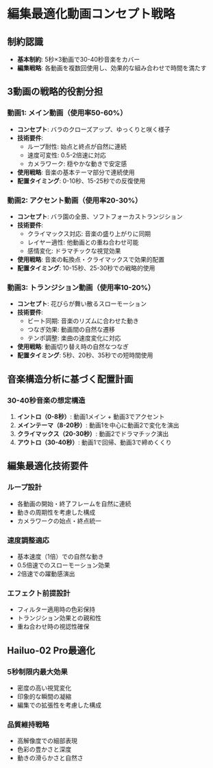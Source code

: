 # 編集最適化動画コンセプト戦略

## 制約認識
- **基本制約**: 5秒×3動画で30-40秒音楽をカバー
- **編集戦略**: 各動画を複数回使用し、効果的な組み合わせで時間を満たす

## 3動画の戦略的役割分担

### 動画1: メイン動画（使用率50-60%）
- **コンセプト**: バラのクローズアップ、ゆっくりと咲く様子
- **技術要件**: 
  - ループ耐性: 始点と終点が自然に連続
  - 速度可変性: 0.5-2倍速に対応
  - カメラワーク: 穏やかな動きで安定感
- **使用戦略**: 音楽の基本テーマ部分で連続使用
- **配置タイミング**: 0-10秒、15-25秒での反復使用

### 動画2: アクセント動画（使用率20-30%）
- **コンセプト**: バラ園の全景、ソフトフォーカストランジション
- **技術要件**:
  - クライマックス対応: 音楽の盛り上がりに同期
  - レイヤー適性: 他動画との重ね合わせ可能
  - 感情変化: ドラマチックな視覚効果
- **使用戦略**: 音楽の転換点・クライマックスで効果的配置
- **配置タイミング**: 10-15秒、25-30秒での戦略的使用

### 動画3: トランジション動画（使用率10-20%）
- **コンセプト**: 花びらが舞い散るスローモーション
- **技術要件**:
  - ビート同期: 音楽のリズムに合わせた動き
  - つなぎ効果: 動画間の自然な遷移
  - テンポ調整: 楽曲の速度変化に対応
- **使用戦略**: 動画切り替え時の自然なつなぎ
- **配置タイミング**: 5秒、20秒、35秒での短時間使用

## 音楽構造分析に基づく配置計画

### 30-40秒音楽の想定構造
1. **イントロ（0-8秒）**: 動画1メイン + 動画3でアクセント
2. **メインテーマ（8-20秒）**: 動画1を中心に動画2で変化を演出
3. **クライマックス（20-30秒）**: 動画2でドラマチック演出
4. **アウトロ（30-40秒）**: 動画1で回帰、動画3で締めくくり

## 編集最適化技術要件

### ループ設計
- 各動画の開始・終了フレームを自然に連続
- 動きの周期性を考慮した構成
- カメラワークの始点・終点統一

### 速度調整適応
- 基本速度（1倍）での自然な動き
- 0.5倍速でのスローモーション効果
- 2倍速での躍動感演出

### エフェクト前提設計
- フィルター適用時の色彩保持
- トランジション効果との親和性
- 重ね合わせ時の視認性確保

## Hailuo-02 Pro最適化

### 5秒制限内最大効果
- 密度の高い視覚変化
- 印象的な瞬間の凝縮
- 編集での拡張性を考慮した構成

### 品質維持戦略
- 高解像度での細部表現
- 色彩の豊かさと深度
- 動きの滑らかさと自然さ